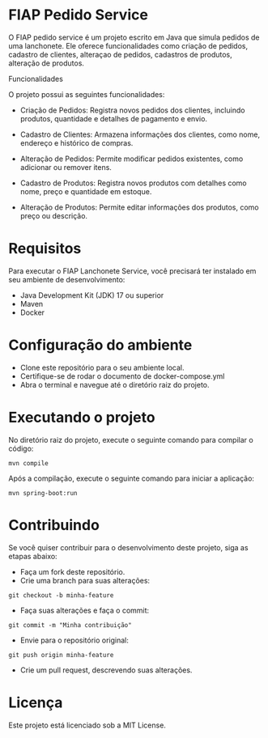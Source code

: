 # FIAP Pedido Service

O FIAP pedido service é um projeto escrito em Java que simula pedidos de uma lanchonete. Ele oferece funcionalidades como criação de pedidos, cadastro de clientes, alteraçao de pedidos, cadastros de produtos, alteração de produtos.

Funcionalidades

O projeto possui as seguintes funcionalidades:

  -  Criação de Pedidos: Registra novos pedidos dos clientes, incluindo produtos, quantidade e detalhes de pagamento e envio.

  -  Cadastro de Clientes: Armazena informações dos clientes, como nome, endereço e histórico de compras.

  -  Alteração de Pedidos: Permite modificar pedidos existentes, como adicionar ou remover itens.

  -  Cadastro de Produtos: Registra novos produtos com detalhes como nome, preço e quantidade em estoque.

  -  Alteração de Produtos: Permite editar informações dos produtos, como preço ou descrição.
   
# Requisitos

Para executar o FIAP Lanchonete Service, você precisará ter instalado em seu ambiente de desenvolvimento:

 - Java Development Kit (JDK) 17 ou superior
 - Maven
 - Docker

# Configuração do ambiente

 - Clone este repositório para o seu ambiente local.
 - Certifique-se de rodar o documento de docker-compose.yml 
 - Abra o terminal e navegue até o diretório raiz do projeto.

# Executando o projeto

 No diretório raiz do projeto, execute o seguinte comando para compilar o código:
    
    mvn compile

 Após a compilação, execute o seguinte comando para iniciar a aplicação:

    mvn spring-boot:run

# Contribuindo

Se você quiser contribuir para o desenvolvimento deste projeto, siga as etapas abaixo:

   - Faça um fork deste repositório.
   - Crie uma branch para suas alterações:

    git checkout -b minha-feature 

   - Faça suas alterações e faça o commit:

    git commit -m "Minha contribuição"

   - Envie para o repositório original:

    git push origin minha-feature

   - Crie um pull request, descrevendo suas alterações.
 
# Licença

Este projeto está licenciado sob a MIT License.
